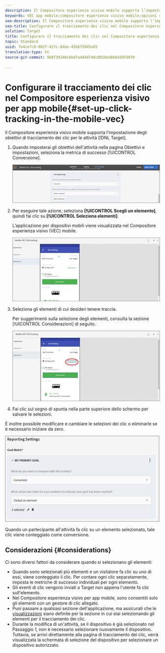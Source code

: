 ```yaml
---
description: Il Compositore esperienza visivo mobile supporta l’impostazione degli obiettivi di tracciamento dei clic per le attività Target.
keywords: VEC app mobile;compositore esperienza visivo mobile;opzioni compositore esperienza mobile;opzioni esperienza mobile;visualizzazione di target;clic, tracciamento dei clic;tracciare
seo-description: Il Compositore esperienza visivo mobile supporta l’impostazione degli obiettivi di tracciamento dei clic per le attività di Adobe Target.
seo-title: Configurare il tracciamento dei clic nel Compositore esperienza visivo per app mobile
solution: Target
title: Configurare il tracciamento dei clic nel Compositore esperienza visivo per app mobile
topic: Standard
uuid: 7e4ce7c0-0027-417c-8dae-45b6f5045e65
translation-type: ht
source-git-commit: 9b8f39240cbbd7a494d74dc0016ed666a58fd870

---
```



# Configurare il tracciamento dei clic nel Compositore esperienza visivo per app mobile{#set-up-click-tracking-in-the-mobile-vec}

Il Compositore esperienza visivo mobile supporta l’impostazione degli obiettivi di tracciamento dei clic per le attività [!DNL Target].

1. Quando imposterai gli obiettivi dell&#39;attività nella pagina Obiettivi e impostazioni, seleziona la metrica di successo [!UICONTROL Conversione].

   ![](assets/mobile-vec-clicktrack1.png)

1. Per eseguire tale azione, seleziona **[!UICONTROL Scegli un elemento]**, quindi fai clic su **[!UICONTROL Seleziona elementi]**.

   L’applicazione per dispositivi mobili viene visualizzata nel Compositore esperienza visivo (VEC) mobile.

   ![](assets/mobile-vec-clicktrack2.png)

1. Seleziona gli elementi di cui desideri tenere traccia.

   Per suggerimenti sulla selezione degli elementi, consulta la sezione [!UICONTROL Considerazioni] di seguito.

   ![](assets/mobile-vec-clicktrack3.png)

1. Fai clic sul segno di spunta nella parte superiore dello schermo per salvare le selezioni.

È inoltre possibile modificare e cambiare le selezioni dei clic o eliminarle se è necessario iniziare da zero.

![](assets/mobile-vec-clicktrack4.png)

Quando un partecipante all&#39;attività fa clic su un elemento selezionato, tale clic viene conteggiato come conversione.

## Considerazioni {#considerations}

Ci sono diversi fattori da considerare quando si selezionano gli elementi:

* Quando sono selezionati più elementi e un visitatore fa clic su uno di essi, viene conteggiato il clic. Per contare ogni clic separatamente, imposta le metriche di successo individuali per ogni elemento.
* Gli eventi di clic vengono inviati a Target non appena l&#39;utente fa clic sull&#39;elemento.
* Nel Compositore esperienza visivo per app mobile, sono consentiti solo gli elementi con un gestore di clic allegato.
* Puoi passare a qualsiasi sezione dell&#39;applicazione, ma assicurati che le [visualizzazioni](/help/c-target-mobile-app/c-mobile-visual-experience-composer/mobile-visual-experience-composer.md#target-views) siano definite per la sezione in cui stai selezionando gli elementi per il tracciamento dei clic.
* Durante la modifica di un&#39;attività, se il dispositivo è già selezionato nel Passaggio 1, non è necessario selezionare nuovamente il dispositivo. Tuttavia, se arrivi direttamente alla pagina di tracciamento dei clic, verrà visualizzata la schermata di selezione del dispositivo per selezionare un dispositivo autorizzato.
